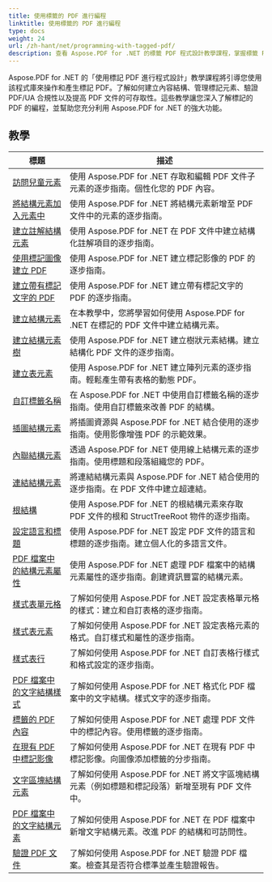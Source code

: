 ```yaml
---
title: 使用標籤的 PDF 進行編程
linktitle: 使用標籤的 PDF 進行編程
type: docs
weight: 24
url: /zh-hant/net/programming-with-tagged-pdf/
description: 查看 Aspose.PDF for .NET 的標籤 PDF 程式設計教學課程，掌握標籤 PDF 操作與產生。
---
```


Aspose.PDF for .NET 的「使用標記 PDF 進行程式設計」教學課程將引導您使用該程式庫來操作和產生標記 PDF。了解如何建立內容結構、管理標記元素、驗證 PDF/UA 合規性以及提高 PDF 文件的可存取性。這些教學讓您深入了解標記的 PDF 的編程，並幫助您充分利用 Aspose.PDF for .NET 的強大功能。

## 教學
| 標題 | 描述 |
| --- | --- | 
| [訪問兒童元素](./access-children-elements/) | 使用 Aspose.PDF for .NET 存取和編輯 PDF 文件子元素的逐步指南。個性化您的 PDF 內容。 |  
| [將結構元素加入元素中](./add-structure-element-into-element/) | 使用 Aspose.PDF for .NET 將結構元素新增至 PDF 文件中的元素的逐步指南。 |  
| [建立註解結構元素](./create-note-structure-element/) | 使用 Aspose.PDF for .NET 在 PDF 文件中建立結構化註解項目的逐步指南。 |  
| [使用標記圖像建立 PDF](./create-pdf-with-tagged-image/) | 使用 Aspose.PDF for .NET 建立標記影像的 PDF 的逐步指南。 |  
| [建立帶有標記文字的 PDF](./create-pdf-with-tagged-text/) | 使用 Aspose.PDF for .NET 建立帶有標記文字的 PDF 的逐步指南。 |  
| [建立結構元素](./create-structure-elements/) | 在本教學中，您將學習如何使用 Aspose.PDF for .NET 在標記的 PDF 文件中建立結構元素。 |  
| [建立結構元素樹](./create-structure-elements-tree/) | 使用 Aspose.PDF for .NET 建立樹狀元素結構。建立結構化 PDF 文件的逐步指南。 |  
| [建立表元素](./create-table-element/) | 使用 Aspose.PDF for .NET 建立陣列元素的逐步指南。輕鬆產生帶有表格的動態 PDF。 |  
| [自訂標籤名稱](./custom-tag-name/) | 在 Aspose.PDF for .NET 中使用自訂標籤名稱的逐步指南。使用自訂標籤來改善 PDF 的結構。 |  
| [插圖結構元素](./illustration-structure-elements/) | 將插圖資源與 Aspose.PDF for .NET 結合使用的逐步指南。使用影像增強 PDF 的示範效果。 |  
| [內聯結構元素](./inline-structure-elements/) | 透過 Aspose.PDF for .NET 使用線上結構元素的逐步指南。使用標題和段落組織您的 PDF。 |  
| [連結結構元素](./link-structure-elements/) | 將連結結構元素與 Aspose.PDF for .NET 結合使用的逐步指南。在 PDF 文件中建立超連結。 |  
| [根結構](./root-structure/) | 使用 Aspose.PDF for .NET 的根結構元素來存取 PDF 文件的根和 StructTreeRoot 物件的逐步指南。 |  
| [設定語言和標題](./setup-language-and-title/) | 使用 Aspose.PDF for .NET 設定 PDF 文件的語言和標題的逐步指南。建立個人化的多語言文件。 |  
| [PDF 檔案中的結構元素屬性](./structure-elements-properties/) | 使用 Aspose.PDF for .NET 處理 PDF 檔案中的結構元素屬性的逐步指南。創建資訊豐富的結構元素。 |  
| [樣式表單元格](./style-table-cell/) | 了解如何使用 Aspose.PDF for .NET 設定表格單元格的樣式：建立和自訂表格的逐步指南。 |  
| [樣式表元素](./style-table-element/) | 了解如何使用 Aspose.PDF for .NET 設定表格元素的格式。自訂樣式和屬性的逐步指南。 |  
| [樣式表行](./style-table-row/) | 了解如何使用 Aspose.PDF for .NET 自訂表格行樣式和格式設定的逐步指南。 |  
| [PDF 檔案中的文字結構樣式](./style-text-structure/) | 了解如何使用 Aspose.PDF for .NET 格式化 PDF 檔案中的文字結構。樣式文字的逐步指南。 |  
| [標籤的 PDF 內容](./tagged-pdf-content/) | 了解如何使用 Aspose.PDF for .NET 處理 PDF 文件中的標記內容。使用標籤的逐步指南。 |  
| [在現有 PDF 中標記影像](./tag-image-in-existing-pdf/) | 了解如何使用 Aspose.PDF for .NET 在現有 PDF 中標記影像。向圖像添加標籤的分步指南。 |  
| [文字區塊結構元素](./text-block-structure-elements/) | 了解如何使用 Aspose.PDF for .NET 將文字區塊結構元素（例如標題和標記段落）新增至現有 PDF 文件中。 |  
| [PDF 檔案中的文字結構元素](./text-structure-elements/) | 了解如何使用 Aspose.PDF for .NET 在 PDF 檔案中新增文字結構元素。改進 PDF 的結構和可訪問性。 |  
| [驗證 PDF 文件](./validate-pdf/) | 了解如何使用 Aspose.PDF for .NET 驗證 PDF 檔案。檢查其是否符合標準並產生驗證報告。 |  